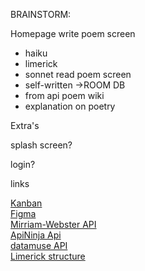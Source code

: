 BRAINSTORM:

Homepage
write poem screen
 - haiku
 - limerick
 - sonnet
read poem screen
 - self-written ->ROOM DB
 - from api
poem wiki
 - explanation on poetry

Extra's

splash screen?

login?

links  

[Kanban](https://fidget2030.kanbantool.com/b/1018957-poet-pal#?)  
[Figma](https://www.figma.com/file/3JX4nnQx7dOePENrn0jEdc/Poet-Pal?type=design&node-id=54695-114&mode=design&t=L6uJ0UxpABSwovrk-0)  
[Mirriam-Webster API](https://dictionaryapi.com/)  
[ApiNinja Api](https://api-ninjas.com/profile)  
[datamuse API](https://www.datamuse.com/api/)  
[Limerick structure](https://whvvugt.home.xs4all.nl/Archives_TCCMB/Limericks/Structure.html)
